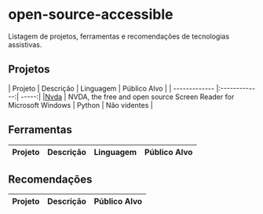 # open-source-accessible
Listagem de projetos, ferramentas e recomendações de tecnologias assistivas.

## Projetos
| Projeto        | Descrição           | Linguagem  | Público Alvo |
| ------------- |:-------------:| -----:|
|[Nvda](https://github.com/nvaccess/nvda) | NVDA, the free and open source Screen Reader for Microsoft Windows | Python |  Não videntes |
## Ferramentas 
| Projeto        | Descrição           | Linguagem  | Público Alvo |
| ------------- |:-------------:|:-----:| -----:|
## Recomendações
| Projeto        | Descrição           |  Público Alvo |
| ------------- |:-------------:| -----:|
